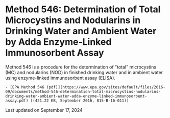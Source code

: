 # Method 546: Determination of Total Microcystins and Nodularins in Drinking Water and Ambient Water by Adda Enzyme-Linked Immunosorbent Assay  

Method 546 is a procedure for the determination of "total" microcystins (MC) and nodularins (NOD) in finished drinking water and in ambient water using enzyme-linked immunosorbent assay (ELISA).

    - [EPA Method 546 (pdf)](https://www.epa.gov/sites/default/files/2016-09/documents/method-546-determination-total-microcystins-nodularins-drinking-water-ambient-water-adda-enzyme-linked-immunosorbent-assay.pdf) [(421.22 KB, September 2016, 815-B-16-011)] 

Last updated on September 17, 2024
